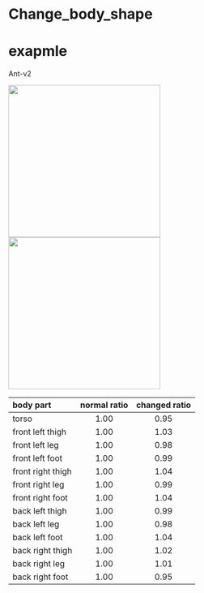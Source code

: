 # Change_body_shape



# exapmle

Ant-v2

<img src="https://user-images.githubusercontent.com/109128805/216778131-9bdbfbb9-b21e-47cd-b101-1c864d978c4f.png" width = "300px" height = "300px">   <img src="https://user-images.githubusercontent.com/109128805/216778132-e4508192-5adb-4965-b39e-671f83ef8e3d.png" width = "300px" height = "300px">

| body part | normal ratio| changed ratio| 
| :---                |     :---:      |     :---:      | 
| torso               | 1.00    | 0.95      | 
| front left thigh    | 1.00    | 1.03      | 
| front left leg      | 1.00    | 0.98      | 
| front left foot     | 1.00    | 0.99      | 
| front right thigh   | 1.00    | 1.04      | 
| front right leg     | 1.00    | 0.99      | 
| front right foot    | 1.00    | 1.04      | 
| back left thigh     | 1.00    | 0.99      | 
| back left leg       | 1.00    | 0.98      | 
| back left foot      | 1.00    | 1.04      | 
| back right thigh    | 1.00    | 1.02      | 
| back right leg      | 1.00    | 1.01      | 
| back right foot     | 1.00    | 0.95      | 
